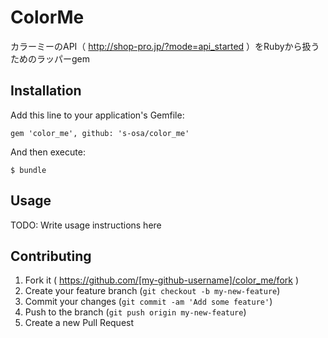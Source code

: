 # ColorMe

カラーミーのAPI（ http://shop-pro.jp/?mode=api_started ）をRubyから扱うためのラッパーgem

## Installation

Add this line to your application's Gemfile:

    gem 'color_me', github: 's-osa/color_me'

And then execute:

    $ bundle

## Usage

TODO: Write usage instructions here

## Contributing

1. Fork it ( https://github.com/[my-github-username]/color_me/fork )
2. Create your feature branch (`git checkout -b my-new-feature`)
3. Commit your changes (`git commit -am 'Add some feature'`)
4. Push to the branch (`git push origin my-new-feature`)
5. Create a new Pull Request

